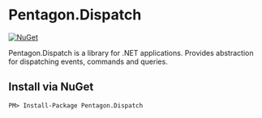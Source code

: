 # Pentagon.Dispatch

[![NuGet][nuget-badge]][nuget]  

Pentagon.Dispatch is a library for .NET applications. Provides abstraction for dispatching events, commands and queries.

[nuget]: https://www.nuget.org/packages/Pentagon.Dispatch/
[nuget-badge]: https://img.shields.io/nuget/v/Pentagon.Dispatch.svg?style=flat

## Install via NuGet

```
PM> Install-Package Pentagon.Dispatch
```